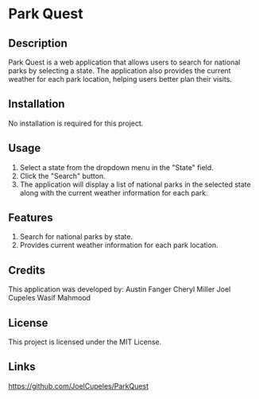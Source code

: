# Park Quest

## Description
Park Quest is a web application that allows users to search for national parks by selecting a state. The application also provides the current weather for each park location, helping users better plan their visits.

## Installation
No installation is required for this project. 

## Usage
1. Select a state from the dropdown menu in the "State" field.
2. Click the "Search" button.
3. The application will display a list of national parks in the selected state along with the current weather information for each park.

## Features
1. Search for national parks by state.
2. Provides current weather information for each park location.

## Credits
This application was developed by: 
Austin Fanger
Cheryl Miller
Joel Cupeles
Wasif Mahmood


## License
This project is licensed under the MIT License.

## Links
https://github.com/JoelCupeles/ParkQuest
